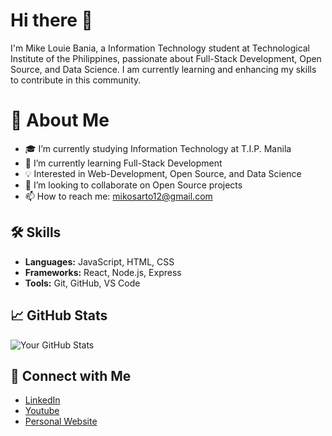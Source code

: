 # Hi there 👋

I'm Mike Louie Bania, a Information Technology student at Technological Institute of the Philippines, passionate about Full-Stack Development, Open Source, and Data Science. I am currently learning and enhancing my skills to contribute in this community.

# 🚀 About Me
- 🎓 I’m currently studying Information Technology at T.I.P. Manila
- 🌱 I’m currently learning Full-Stack Development
- 💡 Interested in Web-Development, Open Source, and Data Science
- 👯 I’m looking to collaborate on Open Source projects
- 📫 How to reach me: [mikosarto12@gmail.com](mailto:mikosarto12@gmail.com)

## 🛠️ Skills
- **Languages:** JavaScript, HTML, CSS
- **Frameworks:** React, Node.js, Express
- **Tools:** Git, GitHub, VS Code

## 📈 GitHub Stats
![Your GitHub Stats](https://github-readme-stats.vercel.app/api?username=MikeLouieBania&show_icons=true&theme=radical)

## 🔗 Connect with Me
- [LinkedIn](https://www.linkedin.com/in/mike-louie-bania-bb3b0b2b1/)
- [Youtube](https://www.youtube.com/@tamamopasta3577)
- [Personal Website](portfolio-delta-eight-47.vercel.app)
